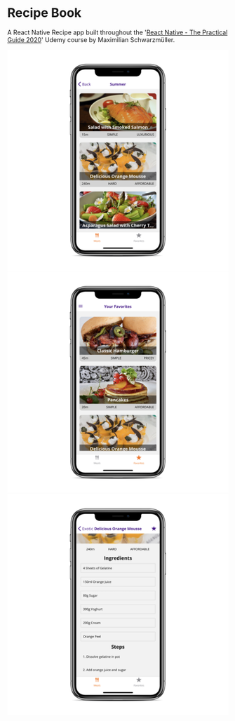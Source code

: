 # Recipe Book

A React Native Recipe app built throughout the '[React Native - The Practical Guide 2020](
https://www.udemy.com/course/react-native-the-practical-guide/)' Udemy course by Maximilian Schwarzmüller.

![Recipes](assets/screenshots/recipes-2000.png)![Favorites](assets/screenshots/favorites-2000.png)![Recipe Details](assets/screenshots/recipe-details-2000.png)
